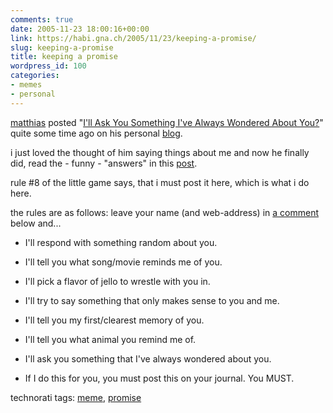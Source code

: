 ```yaml
---
comments: true
date: 2005-11-23 18:00:16+00:00
link: https://habi.gna.ch/2005/11/23/keeping-a-promise/
slug: keeping-a-promise
title: keeping a promise
wordpress_id: 100
categories:
- memes
- personal
---
```



[matthias](http://blog.ch/) posted "[I'll Ask You Something I've Always Wondered About You?](http://www.gutfeldt.ch/matthias/blog/singleblog.php?entry=1129859418)" quite some time ago on his personal [blog](http://www.gutfeldt.ch/matthias/blog/index.php).
  
i just loved the thought of him saying things about me and now he finally did, read the - funny - "answers" in this [post](http://gutfeldt.ch/matthias/blog/singleblog.php?entry=1132714202).



rule #8 of the little game says, that i must post it here, which is what i do here.
  
the rules are as follows: leave your name (and web-address) in [a comment](https://habi.gna.ch/blog/archives/000697.html#comments) below and...




  * I'll respond with something random about you.


  * I'll tell you what song/movie reminds me of you.


  * I'll pick a flavor of jello to wrestle with you in.


  * I'll try to say something that only makes sense to you and me.


  * I'll tell you my first/clearest memory of you.


  * I'll tell you what animal you remind me of.


  * I'll ask you something that I've always wondered about you.


  * If I do this for you, you must post this on your journal. You MUST.




technorati tags: [meme](http://www.technorati.com/tag/meme), [promise](http://www.technorati.com/tag/promise)
